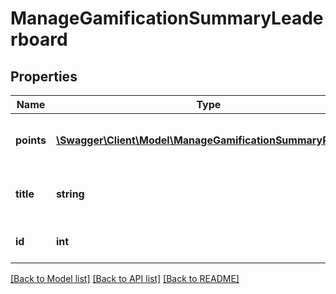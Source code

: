 # ManageGamificationSummaryLeaderboard

## Properties
Name | Type | Description | Notes
------------ | ------------- | ------------- | -------------
**points** | [**\Swagger\Client\Model\ManageGamificationSummaryPoints[]**](ManageGamificationSummaryPoints.md) | Array of points of the current leaderboard | 
**title** | **string** | The localized name of the leaderboard | 
**id** | **int** | The ID of the leaderboard | 

[[Back to Model list]](../README.md#documentation-for-models) [[Back to API list]](../README.md#documentation-for-api-endpoints) [[Back to README]](../README.md)


